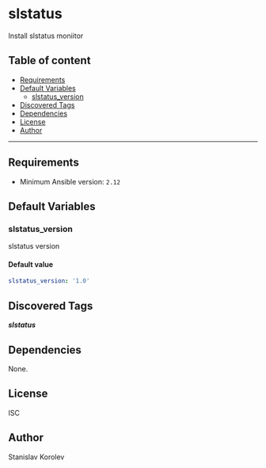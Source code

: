 # slstatus

Install slstatus moniitor

## Table of content

- [Requirements](#requirements)
- [Default Variables](#default-variables)
  - [slstatus_version](#slstatus_version)
- [Discovered Tags](#discovered-tags)
- [Dependencies](#dependencies)
- [License](#license)
- [Author](#author)

---

## Requirements

- Minimum Ansible version: `2.12`

## Default Variables

### slstatus_version

slstatus version

#### Default value

```YAML
slstatus_version: '1.0'
```

## Discovered Tags

**_slstatus_**


## Dependencies

None.

## License

ISC

## Author

Stanislav Korolev
